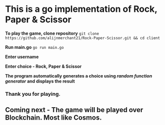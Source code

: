 # This is a go implementation of Rock, Paper & Scissor

**To play the game, clone repository**
`git clone https://github.com/alijnmerchant21/Rock-Paper-Scissor.git && cd client`

**Run main.go**
`go run main.go`

**Enter username**

**Enter choice - Rock, Paper & Scissor**

**The program automatically generates a choice using *random function generator* and displays the result**

### Thank you for playing.

## Coming next - The game will be played over Blockchain. Most like Cosmos.